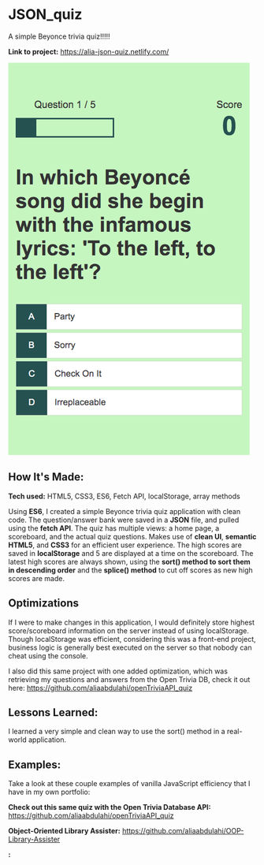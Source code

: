 # JSON_quiz

A simple Beyonce trivia quiz!!!!!

**Link to project:** https://alia-json-quiz.netlify.com/

![alt tag](quiz.png)

## How It's Made:

**Tech used:** HTML5, CSS3, ES6, Fetch API, localStorage, array methods

Using **ES6**, I created a simple Beyonce trivia quiz application with clean code. The question/answer bank were saved in a **JSON** file, and pulled using the **fetch API**. The quiz has multiple views: a home page, a scoreboard, and the actual quiz questions. Makes use of **clean UI**, **semantic HTML5**, and **CSS3** for an efficient user experience. The high scores are saved in **localStorage** and 5 are displayed at a time on the scoreboard. The latest high scores are always shown, using the **sort() method to sort them in descending order** and the **splice() method** to cut off scores as new high scores are made. 

## Optimizations

If I were to make changes in this application, I would definitely store highest score/scoreboard information on the server instead of using localStorage. Though localStorage was efficient, considering this was a front-end project, business logic is generally best executed on the server so that nobody can cheat using the console.

I also did this same project with one added optimization, which was retrieving my questions and answers from the Open Trivia DB, check it out here: https://github.com/aliaabdulahi/openTriviaAPI_quiz

## Lessons Learned:

I learned a very simple and clean way to use the sort() method in a real-world application.

## Examples:
Take a look at these couple examples of vanilla JavaScript efficiency that I have in my own portfolio:

**Check out this same quiz with the Open Trivia Database API:** https://github.com/aliaabdulahi/openTriviaAPI_quiz

**Object-Oriented Library Assister:**  https://github.com/aliaabdulahi/OOP-Library-Assister

**:** 

